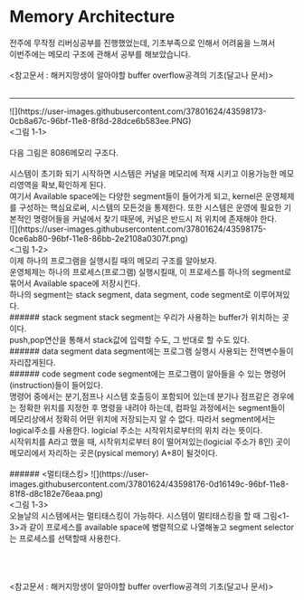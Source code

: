 Memory Architecture
=====

전주에 무작정 리버싱공부를 진행했었는데, 기초부족으로 인해서 어려움을 느껴서<br>
이번주에는 메모리 구조에 관해서 공부를 해보았습니다.
<br><br>
<참고문서 : 해커지망생이 알아야할 buffer overflow공격의 기초(달고나 문서)><br><br>
<hr>
![](https://user-images.githubusercontent.com/37801624/43598173-0cb8a67c-96bf-11e8-8f8d-28dce6b583ee.PNG)
<br><그림 1-1>
<br><br>
다음 그림은 8086메모리 구조다.<br>
<br>
시스템이 초기화 되기 시작하면 시스템은 커널을 메모리에 적재 시키고 이용가능한
메모리영역을 확보,확인하게 된다.
<br>여기서 Available space에는 다양한 segment들이 들어가게 되고,
kernel은 운영체제를 구성하는 핵심요로써, 시스템의 모든것을 통제한다.
또한 시스템은 운영에 필요한 기본적인 명령어들을 커널에서 찾기 때문에, 커널은
반드시 저 위치에 존재해야 한다.
<br>
![](https://user-images.githubusercontent.com/37801624/43598175-0ce6ab80-96bf-11e8-86bb-2e2108a0307f.png)
<br><그림 1-2><br>
이제 하나의 프로그램을 실행시킬 때의 메모리 구조를 알아보자.
<br>운영체제는 하나의 프로세스(프로그램) 실행시킬때, 이 프로세스를 하나의 segment로
묶어서 Available space에 저장시킨다.<br>
하나의 segment는 stack segment, data segment, code segment로 이루어져있다.
<br>
###### stack segment
stack segment는 우리가 사용하는 buffer가 위치하는 곳이다.
<br>push,pop연산을 통해서 stack값에 입력할 수도, 그 반대로 할 수도 있다.
<br>
###### data segment
data segment에는 프로그램 실행시 사용되는 전역변수들이 자리잡게된다.
<br>
###### code segment
code segment에는 프로그램이 알아들을 수 있는 명령어(instruction)들이 들어있다.<br>
명령어 중에서는 분기,점프나 시스템 호출등이 포함되어 있는데 분기나 점프같은 경우에는
정확한 위치를 지정한 후 명령을 내려야 하는데, 컴파일 과정에서는 segment들이 메모리상에서
정확히 어떤 위치에 저장되는지 알 수 없다. 따라서 segment에서는 logical주소를 사용한다.
logicial 주소는 시작위치로부터의 위치 라는 뜻이다.<br>
시작위치를 A라고 했을 때, 시작위치로부터 8이 떨어져있는(logicial 주소가 8인) 곳이
메모리에서 자리하는 곳은(pysical memory) A+8이 될것이다.
<br>
<br>
###### <멀티태스킹>
![](https://user-images.githubusercontent.com/37801624/43598176-0d16149c-96bf-11e8-81f8-d8c182e76eaa.png)
<br><그림 1-3><br>
오늘날의 시스템에서는 멀티태스킹이 가능하다.
시스템이 멀티태스킹을 할 때 그림<1-3>과 같이 프로세스를 available space에 병렬적으로 나열해놓고
segment selector는 프로세스를 선택할때 사용한다.

<br>
<br>
<br>
<br>









<참고문서 : 해커지망생이 알아야할 buffer overflow공격의 기초(달고나 문서)>

